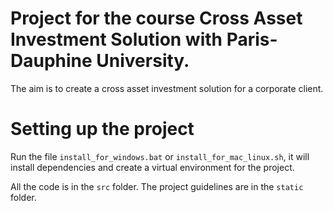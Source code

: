 # Project for the course Cross Asset Investment Solution with Paris-Dauphine University.
The aim is to create a cross asset investment solution for a corporate client.
# Setting up the project
Run the file `install_for_windows.bat` or `install_for_mac_linux.sh`, it will install dependencies and create a virtual environment for the project.

All the code is in the `src` folder.
The project guidelines are in the `static` folder.